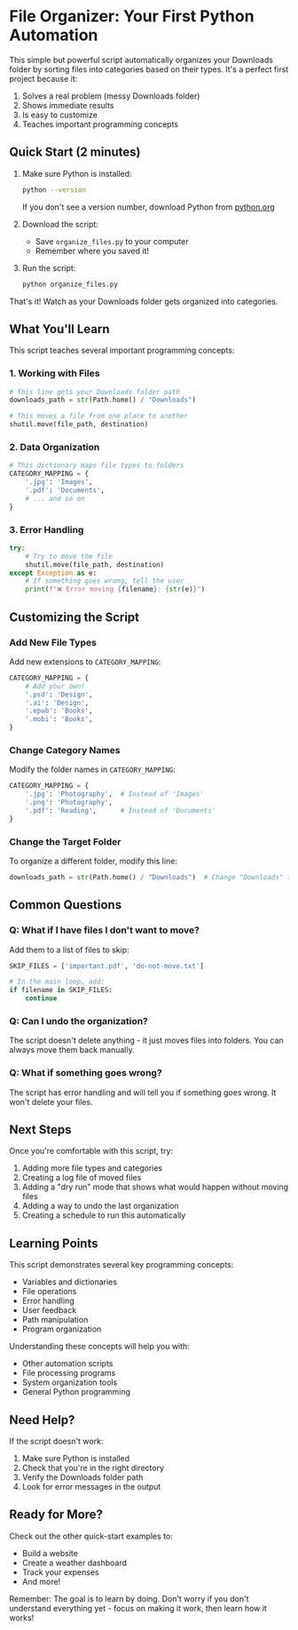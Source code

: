 # File Organizer: Your First Python Automation

This simple but powerful script automatically organizes your Downloads folder by sorting files into categories based on their types. It's a perfect first project because it:
1. Solves a real problem (messy Downloads folder)
2. Shows immediate results
3. Is easy to customize
4. Teaches important programming concepts

## Quick Start (2 minutes)

1. Make sure Python is installed:
   ```bash
   python --version
   ```
   If you don't see a version number, download Python from [python.org](https://python.org)

2. Download the script:
   - Save `organize_files.py` to your computer
   - Remember where you saved it!

3. Run the script:
   ```bash
   python organize_files.py
   ```

That's it! Watch as your Downloads folder gets organized into categories.

## What You'll Learn

This script teaches several important programming concepts:

### 1. Working with Files
```python
# This line gets your Downloads folder path
downloads_path = str(Path.home() / "Downloads")

# This moves a file from one place to another
shutil.move(file_path, destination)
```

### 2. Data Organization
```python
# This dictionary maps file types to folders
CATEGORY_MAPPING = {
    '.jpg': 'Images',
    '.pdf': 'Documents',
    # ... and so on
}
```

### 3. Error Handling
```python
try:
    # Try to move the file
    shutil.move(file_path, destination)
except Exception as e:
    # If something goes wrong, tell the user
    print(f"❌ Error moving {filename}: {str(e)}")
```

## Customizing the Script

### Add New File Types
Add new extensions to `CATEGORY_MAPPING`:
```python
CATEGORY_MAPPING = {
    # Add your own!
    '.psd': 'Design',
    '.ai': 'Design',
    '.epub': 'Books',
    '.mobi': 'Books',
}
```

### Change Category Names
Modify the folder names in `CATEGORY_MAPPING`:
```python
CATEGORY_MAPPING = {
    '.jpg': 'Photography',  # Instead of 'Images'
    '.png': 'Photography',
    '.pdf': 'Reading',      # Instead of 'Documents'
}
```

### Change the Target Folder
To organize a different folder, modify this line:
```python
downloads_path = str(Path.home() / "Downloads")  # Change "Downloads" to any folder name
```

## Common Questions

### Q: What if I have files I don't want to move?
Add them to a list of files to skip:
```python
SKIP_FILES = ['important.pdf', 'do-not-move.txt']

# In the main loop, add:
if filename in SKIP_FILES:
    continue
```

### Q: Can I undo the organization?
The script doesn't delete anything - it just moves files into folders. You can always move them back manually.

### Q: What if something goes wrong?
The script has error handling and will tell you if something goes wrong. It won't delete your files.

## Next Steps

Once you're comfortable with this script, try:

1. Adding more file types and categories
2. Creating a log file of moved files
3. Adding a "dry run" mode that shows what would happen without moving files
4. Adding a way to undo the last organization
5. Creating a schedule to run this automatically

## Learning Points

This script demonstrates several key programming concepts:
- Variables and dictionaries
- File operations
- Error handling
- User feedback
- Path manipulation
- Program organization

Understanding these concepts will help you with:
- Other automation scripts
- File processing programs
- System organization tools
- General Python programming

## Need Help?

If the script doesn't work:
1. Make sure Python is installed
2. Check that you're in the right directory
3. Verify the Downloads folder path
4. Look for error messages in the output

## Ready for More?

Check out the other quick-start examples to:
- Build a website
- Create a weather dashboard
- Track your expenses
- And more!

Remember: The goal is to learn by doing. Don't worry if you don't understand everything yet - focus on making it work, then learn how it works!
